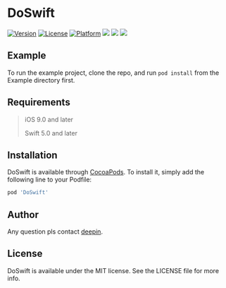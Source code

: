 # DoSwift

[![Version](https://img.shields.io/cocoapods/v/DoSwift.svg?style=flat)](https://cocoapods.org/pods/DoSwift)
[![License](https://img.shields.io/cocoapods/l/DoSwift.svg?style=flat)](https://cocoapods.org/pods/DoSwift)
[![Platform](https://img.shields.io/cocoapods/p/DoSwift.svg?style=flat)](https://cocoapods.org/pods/DoSwift)
<img src="https://img.shields.io/github/stars/deepindo/DoSwift.svg">
<img src="https://img.shields.io/github/forks/deepindo/DoSwift.svg">
<img src="https://img.shields.io/badge/PR-welcome%20!-brightgreen.svg?colorA=a0cd34">

## Example

To run the example project, clone the repo, and run `pod install` from the Example directory first.

## Requirements

> iOS 9.0 and later
> 
> Swift 5.0 and later

## Installation

DoSwift is available through [CocoaPods](https://cocoapods.org). To install
it, simply add the following line to your Podfile:

```ruby
pod 'DoSwift'
```

## Author

Any question pls contact [deepin](deepindo@foxmail.com).

## License

DoSwift is available under the MIT license. See the LICENSE file for more info.
